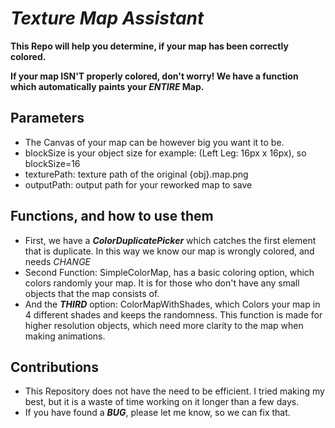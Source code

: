 # ***Texture Map Assistant***

**This Repo will help you determine, if your map has been correctly colored.**

**If your map ISN'T properly colored, don't worry! We have a function which automatically paints your _ENTIRE_ Map.**

## Parameters
- The Canvas of your map can be however big you want it to be.
- blockSize is your object size for example: (Left Leg: 16px x 16px), so blockSize=16
- texturePath: texture path of the original {obj}.map.png
- outputPath: output path for your reworked map to save

## Functions, and how to use them
- First, we have a ***ColorDuplicatePicker*** which catches the first element that is duplicate. In this way we know our map is wrongly colored, and needs _CHANGE_
- Second Function: SimpleColorMap, has a basic coloring option, which colors randomly your map. It is for those who don't have any small objects that the map consists of.
- And the ***THIRD*** option: ColorMapWithShades, which Colors your map in 4 different shades and keeps the randomness. This function is made for higher resolution objects, which need more clarity to the map when making animations.

## **Contributions**
- This Repository does not have the need to be efficient. I tried making my best, but it is a waste of time working on it longer than a few days.
- If you have found a ***BUG***, please let me know, so we can fix that.
  
